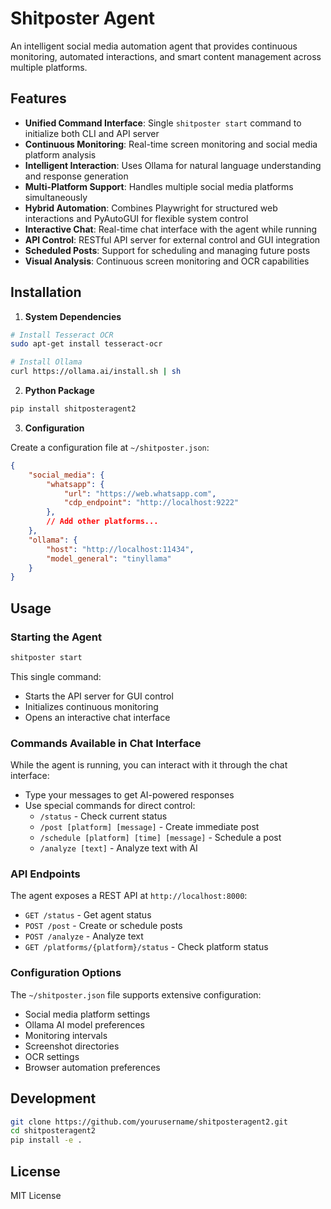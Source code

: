 # Shitposter Agent

An intelligent social media automation agent that provides continuous monitoring, automated interactions, and smart content management across multiple platforms.

## Features

- **Unified Command Interface**: Single `shitposter start` command to initialize both CLI and API server
- **Continuous Monitoring**: Real-time screen monitoring and social media platform analysis
- **Intelligent Interaction**: Uses Ollama for natural language understanding and response generation
- **Multi-Platform Support**: Handles multiple social media platforms simultaneously
- **Hybrid Automation**: Combines Playwright for structured web interactions and PyAutoGUI for flexible system control
- **Interactive Chat**: Real-time chat interface with the agent while running
- **API Control**: RESTful API server for external control and GUI integration
- **Scheduled Posts**: Support for scheduling and managing future posts
- **Visual Analysis**: Continuous screen monitoring and OCR capabilities

## Installation

1. **System Dependencies**

```bash
# Install Tesseract OCR
sudo apt-get install tesseract-ocr

# Install Ollama
curl https://ollama.ai/install.sh | sh
```

2. **Python Package**

```bash
pip install shitposteragent2
```

3. **Configuration**

Create a configuration file at `~/shitposter.json`:

```json
{
    "social_media": {
        "whatsapp": {
            "url": "https://web.whatsapp.com",
            "cdp_endpoint": "http://localhost:9222"
        },
        // Add other platforms...
    },
    "ollama": {
        "host": "http://localhost:11434",
        "model_general": "tinyllama"
    }
}
```

## Usage

### Starting the Agent

```bash
shitposter start
```

This single command:
- Starts the API server for GUI control
- Initializes continuous monitoring
- Opens an interactive chat interface

### Commands Available in Chat Interface

While the agent is running, you can interact with it through the chat interface:

- Type your messages to get AI-powered responses
- Use special commands for direct control:
  - `/status` - Check current status
  - `/post [platform] [message]` - Create immediate post
  - `/schedule [platform] [time] [message]` - Schedule a post
  - `/analyze [text]` - Analyze text with AI

### API Endpoints

The agent exposes a REST API at `http://localhost:8000`:

- `GET /status` - Get agent status
- `POST /post` - Create or schedule posts
- `POST /analyze` - Analyze text
- `GET /platforms/{platform}/status` - Check platform status

### Configuration Options

The `~/shitposter.json` file supports extensive configuration:

- Social media platform settings
- Ollama AI model preferences
- Monitoring intervals
- Screenshot directories
- OCR settings
- Browser automation preferences

## Development

```bash
git clone https://github.com/yourusername/shitposteragent2.git
cd shitposteragent2
pip install -e .
```

## License

MIT License
